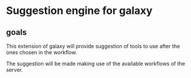 # Suggestion engine for galaxy

## goals

This extension of galaxy will provide suggestion of tools to use after the ones chosen in the workflow.

The suggestion will be made making use of the available workflows of the server.

